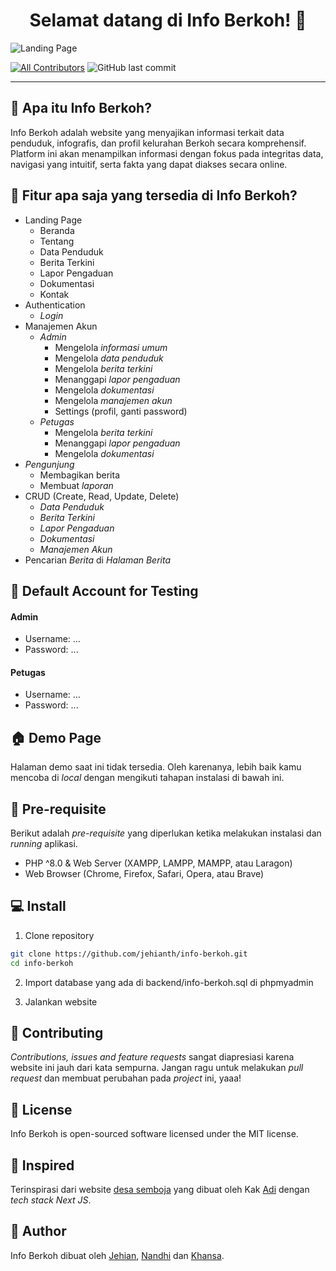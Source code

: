 <h1 align="center">Selamat datang di Info Berkoh! 👋</h1>

![Landing Page](https://github.com/jehianth/info-berkoh/blob/main/public/images/homepage.png?raw=true)

[![All Contributors](https://img.shields.io/github/contributors/jehianth/info-berkoh)](https://github.com/jehianth/info-berkoh/graphs/contributors)
![GitHub last commit](https://img.shields.io/github/last-commit/jehianth/info-berkoh)

---

<h2 id="tentang">🤔 Apa itu Info Berkoh?</h2>

Info Berkoh adalah website yang menyajikan informasi terkait data penduduk, infografis, dan profil kelurahan Berkoh secara komprehensif. Platform ini akan menampilkan informasi dengan fokus pada integritas data, navigasi yang intuitif, serta fakta yang dapat diakses secara online.

<h2 id="fitur">🤨 Fitur apa saja yang tersedia di Info Berkoh?</h2>

-   Landing Page
    -   Beranda
    -   Tentang
    -   Data Penduduk
    -   Berita Terkini
    -   Lapor Pengaduan
    -   Dokumentasi
    -   Kontak
-   Authentication
    -   <i>Login</i>
-   Manajemen Akun
    -   <i>Admin</i>
        -   Mengelola <i>informasi umum</i>
        -   Mengelola <i>data penduduk</i>
        -   Mengelola <i>berita terkini</i>
        -   Menanggapi <i>lapor pengaduan</i>
        -   Mengelola <i>dokumentasi</i>
        -   Mengelola <i>manajemen akun</i>
        -   Settings (profil, ganti password)
    -   <i>Petugas</i>
        -   Mengelola <i>berita terkini</i>
        -   Menanggapi <i>lapor pengaduan</i>
        -   Mengelola <i>dokumentasi</i>
-   <i>Pengunjung</i>
    -   Membagikan berita
    -   Membuat <i>laporan</i>
-   CRUD (Create, Read, Update, Delete)
    -   <i>Data Penduduk</i>
    -   <i>Berita Terkini</i>
    -   <i>Lapor Pengaduan</i>
    -   <i>Dokumentasi</i>
    -   <i>Manajemen Akun</i>
-   Pencarian <i>Berita</i> di <i>Halaman Berita</i>

<h2 id="testing-account">👤 Default Account for Testing</h2>

#### Admin

-   Username: ...
-   Password: ...

#### Petugas

-   Username: ...
-   Password: ...

<h2 id="demo">🏠 Demo Page</h2>

<p>Halaman demo saat ini tidak tersedia. Oleh karenanya, lebih baik kamu mencoba di <i>local</i> dengan mengikuti tahapan instalasi di bawah ini.</p>

<h2 id="syarat">💾 Pre-requisite</h2>

<p>Berikut adalah <i>pre-requisite</i> yang diperlukan ketika melakukan instalasi dan <i>running</i> aplikasi.</p>

-   PHP ^8.0 & Web Server (XAMPP, LAMPP, MAMPP, atau Laragon)
-   Web Browser (Chrome, Firefox, Safari, Opera, atau Brave)

<h2 id="download">💻 Install</h2>

1. Clone repository

```bash
git clone https://github.com/jehianth/info-berkoh.git
cd info-berkoh
```

2. Import database yang ada di backend/info-berkoh.sql di phpmyadmin

3. Jalankan website

<h2 id="kontribusi">🤝 Contributing</h2>

<p>
<i>Contributions, issues and feature requests</i> sangat diapresiasi karena website ini jauh dari kata sempurna. Jangan ragu untuk melakukan <i>pull request</i> dan membuat perubahan pada <i>project</i> ini, yaaa!
</p>

<h2 id="lisensi">📝 License</h2>

<p>Info Berkoh is open-sourced software licensed under the MIT license.</p>

<h2 id="inspired">👀 Inspired</h2>

<p>Terinspirasi dari website <a href="https://github.com/hradiluhung/desa-semboja">desa semboja</a> yang dibuat oleh Kak <a href="https://github.com/hradiluhung/desa-semboja">Adi</a> dengan <i>tech stack Next JS</i>.</p>

<h2 id="pembuat">🧍 Author</h2>

<p>Info Berkoh dibuat oleh <a href="https://github.com/jehianth">Jehian</a>, <a href="https://github.com/MutiaNandhika">Nandhi</a> dan <a href="https://github.com/khansakhalda">Khansa</a>.</p>